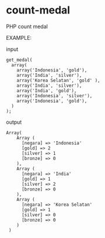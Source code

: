 # count-medal
PHP count medal 

EXAMPLE:

input

    get_medal(
      array(
        array('Indonesia', 'gold'),
        array('India', 'silver'),
        array('Korea Selatan', 'gold' ),
        array('India', 'silver'),
        array('India', 'gold'),
        array('Indonesia', 'silver'),
        array('Indonesia', 'gold'),
      )
    );
    
output

    Array(
        Array (
          [negara] => 'Indonesia'
          [gold] => 2
          [silver] => 1
          [bronze] => 0
        ),
        Array (
          [negara] => 'India'
          [gold] => 1
          [silver] => 2
          [bronze] => 0
        ),
        Array (
          [negara] => 'Korea Selatan'
          [gold] => 1
          [silver] => 0
          [bronze] => 0
        )
     )

